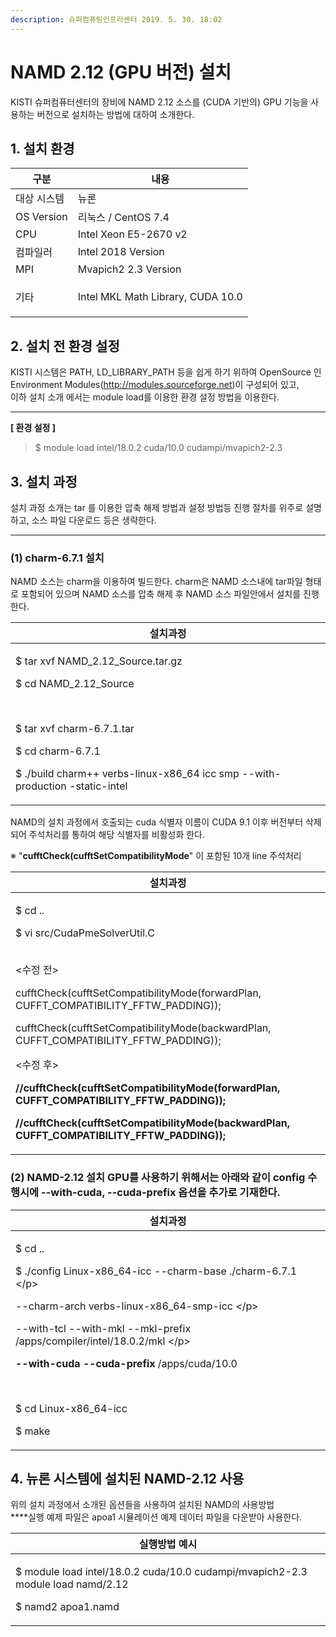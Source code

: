 ```yaml
---
description: 슈퍼컴퓨팅인프라센터 2019. 5. 30. 18:02
---
```


# NAMD 2.12 (GPU 버전) 설치

KISTI 슈퍼컴퓨터센터의 장비에 NAMD 2.12 소스를 (CUDA 기반의) GPU 기능을 사용하는 버전으로 설치하는 방법에 대하여 소개한다.

## **1. 설치 환경**

|   **구분**       | **내용**                            |
| -------------- | --------------------------------- |
|  대상 시스템        | 뉴론                                |
|  OS Version    | 리눅스 / CentOS 7.4                  |
|  CPU           | Intel Xeon E5-2670 v2             |
|  컴파일러          | Intel 2018 Version                |
|  MPI           | Mvapich2 2.3 Version              |
| <p> 기타<br></p> | Intel MKL Math Library, CUDA 10.0 |



## **2. 설치 전 환경 설정**

KISTI 시스템은 PATH, LD\_LIBRARY\_PATH 등을 쉽게 하기 위하여 OpenSource 인\
Environment Modules(http://modules.sourceforge.net)이 구성되어 있고,\
이하 설치 소개 에서는 module load를 이용한 환경 설정 방법을 이용한다.

****

**\[ 환경 설정 ]**

> &#x20;$ module load intel/18.0.2 cuda/10.0 cudampi/mvapich2-2.3

## **3. 설치 과정**

&#x20;설치 과정 소개는 tar 를 이용한 압축 해제 방법과 설정 방법등 진행 절차를 위주로 설명하고, 소스 파일 다운로드 등은 생략한다.&#x20;

****

### **(1) charm-6.7.1 설치**&#x20;

NAMD 소스는 charm을 이용하여 빌드한다. charm은 NAMD 소스내에 tar파일 형태로 포함되어 있으며 NAMD 소스를 압축 해제 후 NAMD 소스 파일안에서 설치를 진행한다.

|   **설치과정**                                                                                                                                                                                                                   |
| ---------------------------------------------------------------------------------------------------------------------------------------------------------------------------------------------------------------------------- |
| <p>$ tar xvf NAMD_2.12_Source.tar.gz</p><p>$ cd NAMD_2.12_Source  </p><p><br></p><p>$ tar xvf charm-6.7.1.tar</p><p>$ cd charm-6.7.1</p><p>$ ./build charm++ verbs-linux-x86_64 icc smp --with-production -static-intel </p> |

NAMD의 설치 과정에서 호출되는 cuda 식별자 이름이 CUDA 9.1 이후 버전부터 삭제되어 주석처리를 통하여 해당 식별자를 비활성화 한다.&#x20;

※ "**cufftCheck(cufftSetCompatibilityMode**" 이 포함된 10개 line 주석처리

|   **설치과정**                                                                                                                                                                                                                                                                                                                                                                                                                                                                                                                 |
| -------------------------------------------------------------------------------------------------------------------------------------------------------------------------------------------------------------------------------------------------------------------------------------------------------------------------------------------------------------------------------------------------------------------------------------------------------------------------------------------------------------------------- |
| <p>$ cd ..</p><p>$ vi src/CudaPmeSolverUtil.C </p><p><br>&#x3C;수정 전></p><p>cufftCheck(cufftSetCompatibilityMode(forwardPlan, CUFFT_COMPATIBILITY_FFTW_PADDING));</p><p>cufftCheck(cufftSetCompatibilityMode(backwardPlan, CUFFT_COMPATIBILITY_FFTW_PADDING));</p><p> </p><p>&#x3C;수정 후></p><p><strong>//cufftCheck(cufftSetCompatibilityMode(forwardPlan, CUFFT_COMPATIBILITY_FFTW_PADDING));</strong></p><p><strong>//cufftCheck(cufftSetCompatibilityMode(backwardPlan, CUFFT_COMPATIBILITY_FFTW_PADDING));</strong></p> |



### **(2) NAMD-2.12 설치** GPU를 사용하기 위해서는 아래와 같이 config 수행시에 --with-cuda, --cuda-prefix 옵션을 추가로 기재한다. &#x20;

|   **설치과정**                                                                                                                                                                                                                                                                                                                    |
| ----------------------------------------------------------------------------------------------------------------------------------------------------------------------------------------------------------------------------------------------------------------------------------------------------------------------------- |
| <p>$ cd ..</p><p>$ ./config Linux-x86_64-icc --charm-base ./charm-6.7.1 \</p><p>--charm-arch verbs-linux-x86_64-smp-icc \</p><p>--with-tcl --with-mkl --mkl-prefix /apps/compiler/intel/18.0.2/mkl \</p><p><strong>--with-cuda --cuda-prefix</strong> /apps/cuda/10.0</p><p><br></p><p>$ cd Linux-x86_64-icc</p><p>$ make</p> |



## **4. 뉴론 시스템에 설치된 NAMD-2.12 사용**

&#x20;위의 설치 과정에서 소개된 옵션들을 사용하여 설치된 NAMD의 사용방법  \
****실행 예제 파일은 apoa1 시뮬레이션 예제 데이터 파일을 다운받아 사용한다.&#x20;

|   **실행방법 예시**                                                                                                   |
| --------------------------------------------------------------------------------------------------------------- |
| <p>$ module load intel/18.0.2 cuda/10.0 cudampi/mvapich2-2.3 module load namd/2.12</p><p>$ namd2 apoa1.namd</p> |

